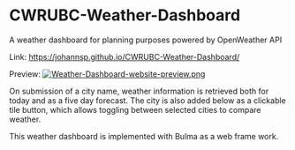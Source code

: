 # CWRUBC-Weather-Dashboard
A weather dashboard for planning purposes powered by OpenWeather API

Link:
https://johannsp.github.io/CWRUBC-Weather-Dashboard/

Preview:
[![Weather-Dashboard-website-preview.png](https://i.postimg.cc/FzHJbg1n/Weather-Dashboard-website-preview.png)](https://postimg.cc/0MhQPSYp)

On submission of a city name, weather information is retrieved both for today
and as a five day forecast.  The city is also added below as a clickable tile
button, which allows toggling between selected cities to compare weather.

This weather dashboard is implemented with Bulma as a web frame work.
